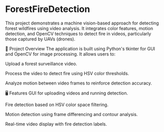 # ForestFireDetection
This project demonstrates a machine vision-based approach for detecting forest wildfires using video analysis. It integrates color features, motion detection, and OpenCV techniques to detect fire in videos, particularly those captured by UAVs (drones).

🧠 Project Overview
The application is built using Python's tkinter for GUI and OpenCV for image processing. It allows users to:

Upload a forest surveillance video.

Process the video to detect fire using HSV color thresholds.

Analyze motion between video frames to reinforce detection accuracy.

🖥️ Features
GUI for uploading videos and running detection.

Fire detection based on HSV color space filtering.

Motion detection using frame differencing and contour analysis.

Real-time video display with fire detection labels.
